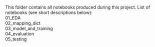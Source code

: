 This folder contains all notebooks produced during this project.
List of notebooks (see short descriptions below):  
01_EDA  
02_mapping_dict  
03_model_and_training  
04_evaluation  
05_testing  
